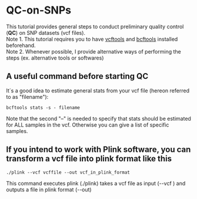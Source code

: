 # QC-on-SNPs
This tutorial provides general steps to conduct preliminary quality control (**QC**) on SNP datasets (vcf files).  
Note 1. This tutorial requires you to have [vcftools](https://vcftools.github.io/man_latest.html) and [bcftools](https://samtools.github.io/bcftools/) installed beforehand.  
Note 2. Whenever possible, I provide alternative ways of performing the steps (ex. alternative tools or softwares)
## A useful command before starting QC
It´s a good idea to estimate general stats from your vcf file (hereon referred to as "filename"):
```
bcftools stats -s - filename
```
Note that the second "–" is needed to specify that stats should be estimated for ALL samples in the vcf. Otherwise you can give a list of specific samples. 
## If you intend to work with Plink software, you can transform a vcf file into plink format like this
```
./plink --vcf vcffile --out vcf_in_plink_format
```
This command executes plink (./plink) takes a vcf file as input (--vcf ) and outputs a file in plink format (--out)

